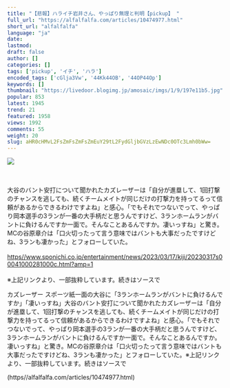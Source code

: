 ```yaml
---
title: "【悲報】ハライチ岩井さん、やっぱり無理と判明【pickup】 "
full_url: "https://alfalfalfa.com/articles/10474977.html"
short_url: "alfalfalfa"
language: "ja"
date: 
lastmod: 
draft: false
author: []
categories: []
tags: ['pickup', 'イチ', 'ハラ']
encoded_tags: ['cGlja3Vw', '44Kk44OB', '44OP44Op']
keywords: []
thumbnail: "https://livedoor.blogimg.jp/amosaic/imgs/1/9/197e11b5.jpg"
popular: 853
latest: 1945
trend: 21
featured: 1958
views: 1992
comments: 55
weight: 20
slug: aHR0cHMvL2FsZmFsZmFsZmEuY29tL2FydGljbGVzLzEwNDc0OTc3Lmh0bWw=
---
```


![](https://livedoor.blogimg.jp/amosaic/imgs/1/9/197e11b5.jpg)

<div><br> <br> 大谷のバント安打について聞かれたカズレーザーは「自分が進塁して、1回打撃のチャンスを逃しても、続くチームメイトが同じだけの打撃力を持ってるって信頼があるからできるわけですよね」と感心。「でもそれでつないでって、やっぱり岡本選手の3ランが一番の大手柄だと思うんですけど、3ランホームランがバントに負けるんですか一面で。そんなことあるんですか。凄いっすね」と驚き。MCの谷原章介は「口火切ったって言う意味ではバントも大事だったですけどね、3ランも凄かった」とフォローしていた。<br> <br> <a href='https//www.sponichi.co.jp/entertainment/news/2023/03/17/kiji/20230317s00041000281000c.html?amp=1' target='_blank' rel='nofollow'>https//www.sponichi.co.jp/entertainment/news/2023/03/17/kiji/20230317s00041000281000c.html?amp=1</a><br> <br> ※上記リンクより、一部抜粋しています。続きはソースで<br> <p>カズレーザー スポーツ紙一面の大谷に「3ランホームランがバントに負けるんですか」「凄いっすね」大谷のバント安打について聞かれたカズレーザーは「自分が進塁して、1回打撃のチャンスを逃しても、続くチームメイトが同じだけの打撃力を持ってるって信頼があるからできるわけですよね」と感心。「でもそれでつないでって、やっぱり岡本選手の3ランが一番の大手柄だと思うんですけど、3ランホームランがバントに負けるんですか一面で。そんなことあるんですか。凄いっすね」と驚き。MCの谷原章介は「口火切ったって言う意味ではバントも大事だったですけどね、3ランも凄かった」とフォローしていた。※上記リンクより、一部抜粋しています。続きはソースで</p></div>

(https//alfalfalfa.com/articles/10474977.html)
